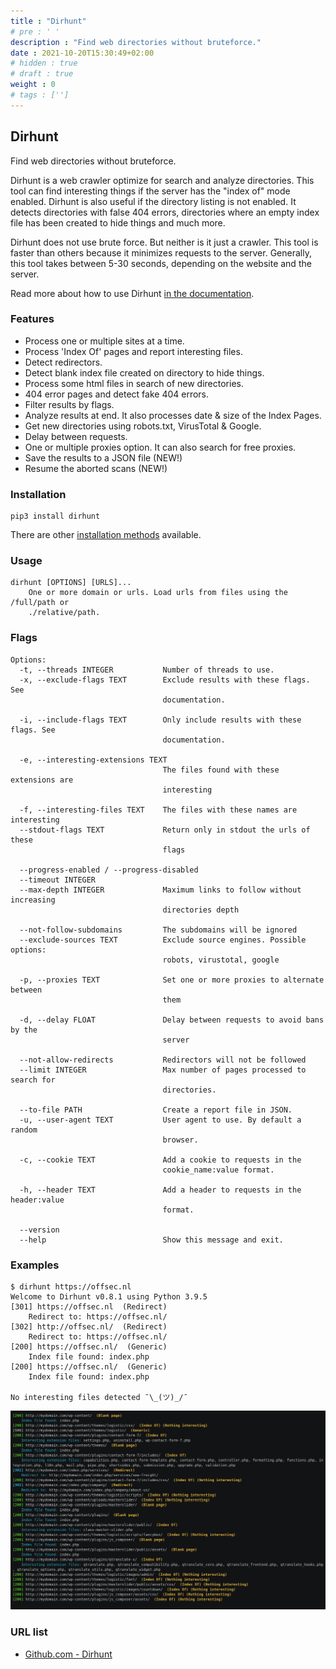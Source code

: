 ```yaml
---
title : "Dirhunt"
# pre : ' '
description : "Find web directories without bruteforce."
date : 2021-10-20T15:30:49+02:00
# hidden : true
# draft : true
weight : 0
# tags : ['']
---
```


## Dirhunt

Find web directories without bruteforce.

Dirhunt is a web crawler optimize for search and analyze directories. This tool can find interesting things if the server has the "index of" mode enabled. Dirhunt is also useful if the directory listing is not enabled. It detects directories with false 404 errors, directories where an empty index file has been created to hide things and much more.

Dirhunt does not use brute force. But neither is it just a crawler. This tool is faster than others because it minimizes requests to the server. Generally, this tool takes between 5-30 seconds, depending on the website and the server.

Read more about how to use Dirhunt [in the documentation](http://docs.nekmo.org/dirhunt/usage.html).

### Features

* Process one or multiple sites at a time.
* Process 'Index Of' pages and report interesting files.
* Detect redirectors.
* Detect blank index file created on directory to hide things.
* Process some html files in search of new directories.
* 404 error pages and detect fake 404 errors.
* Filter results by flags.
* Analyze results at end. It also processes date & size of the Index Pages.
* Get new directories using robots.txt, VirusTotal & Google.
* Delay between requests.
* One or multiple proxies option. It can also search for free proxies.
* Save the results to a JSON file (NEW!)
* Resume the aborted scans (NEW!)

### Installation

```plain
pip3 install dirhunt
```

There are other [installation methods](http://docs.nekmo.org/dirhunt/installation.html) available.

### Usage

```plain
dirhunt [OPTIONS] [URLS]...
    One or more domain or urls. Load urls from files using the /full/path or
    ./relative/path.
```

### Flags

```plain
Options:
  -t, --threads INTEGER           Number of threads to use.
  -x, --exclude-flags TEXT        Exclude results with these flags. See
                                  documentation.

  -i, --include-flags TEXT        Only include results with these flags. See
                                  documentation.

  -e, --interesting-extensions TEXT
                                  The files found with these extensions are
                                  interesting

  -f, --interesting-files TEXT    The files with these names are interesting
  --stdout-flags TEXT             Return only in stdout the urls of these
                                  flags

  --progress-enabled / --progress-disabled
  --timeout INTEGER
  --max-depth INTEGER             Maximum links to follow without increasing
                                  directories depth

  --not-follow-subdomains         The subdomains will be ignored
  --exclude-sources TEXT          Exclude source engines. Possible options:
                                  robots, virustotal, google

  -p, --proxies TEXT              Set one or more proxies to alternate between
                                  them

  -d, --delay FLOAT               Delay between requests to avoid bans by the
                                  server

  --not-allow-redirects           Redirectors will not be followed
  --limit INTEGER                 Max number of pages processed to search for
                                  directories.

  --to-file PATH                  Create a report file in JSON.
  -u, --user-agent TEXT           User agent to use. By default a random
                                  browser.

  -c, --cookie TEXT               Add a cookie to requests in the
                                  cookie_name:value format.

  -h, --header TEXT               Add a header to requests in the header:value
                                  format.

  --version
  --help                          Show this message and exit.
```

### Examples

```plain
$ dirhunt https://offsec.nl       
Welcome to Dirhunt v0.8.1 using Python 3.9.5
[301] https://offsec.nl  (Redirect)
    Redirect to: https://offsec.nl/
[302] http://offsec.nl/  (Redirect)
    Redirect to: https://offsec.nl/
[200] https://offsec.nl/  (Generic)
    Index file found: index.php
[200] https://offsec.nl/  (Generic)
    Index file found: index.php

No interesting files detected ¯\_(ツ)_/¯
```

![Example](images/example.png)

### URL list

* [Github.com - Dirhunt](https://github.com/Nekmo/dirhunt)
